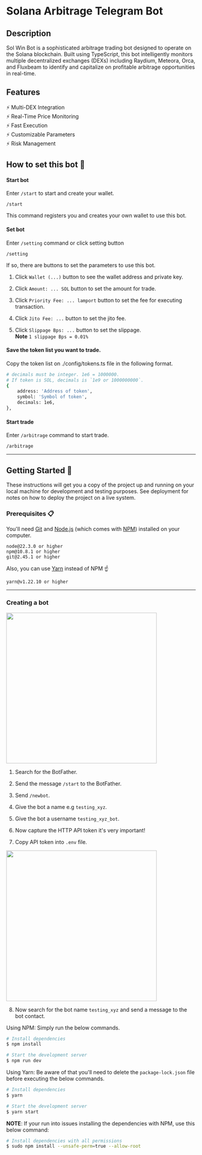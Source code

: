 # Solana Arbitrage Telegram Bot

## Description

Sol Win Bot is a sophisticated arbitrage trading bot designed to operate on the Solana blockchain. Built using TypeScript, this bot intelligently monitors multiple decentralized exchanges (DEXs) including Raydium, Meteora, Orca, and Fluxbeam to identify and capitalize on profitable arbitrage opportunities in real-time.

## Features

⚡️ Multi-DEX Integration\
⚡️ Real-Time Price Monitoring\
⚡️ Fast Execution\
⚡️ Customizable Parameters\
⚡️ Risk Management

## How to set this bot 🔧

#### Start bot

Enter `/start` to start and create your wallet.

```
/start
```

This command registers you and creates your own wallet to use this bot.

#### Set bot

Enter `/setting` command or click setting button

```
/setting
```

If so, there are buttons to set the parameters to use this bot.

1. Click `Wallet (...)` button to see the wallet address and private key.

2. Click `Amount: ... SOL` button to set the amount for trade.

3. Click `Priority Fee: ... lamport` button to set the fee for executing transaction.

4. Click `Jito Fee: ...` button to set the jito fee.

5. Click `Slippage Bps: ...` button to set the slippage.\
**Note** `1 slippage Bps = 0.01%`

#### Save the token list you want to trade.

Copy the token list on ./config/tokens.ts file in the following format.

```bash
# decimals must be integer. 1e6 = 1000000.
# If token is SOL, decimals is `1e9 or 1000000000`.
{
    address: 'Address of token',
    symbol: 'Symbol of token',
    decimals: 1e6,
},
```

#### Start trade

Enter `/arbitrage` command to start trade.

```
/arbitrage
```

---

## Getting Started 🚀

These instructions will get you a copy of the project up and running on your local machine for development and testing purposes. See deployment for notes on how to deploy the project on a live system.

### Prerequisites 📋

You'll need [Git](https://git-scm.com) and [Node.js](https://nodejs.org/en/download/) (which comes with [NPM](http://npmjs.com)) installed on your computer.

```
node@22.3.0 or higher
npm@10.8.1 or higher
git@2.45.1 or higher
```

Also, you can use [Yarn](https://yarnpkg.com/) instead of NPM ☝️

```
yarn@v1.22.10 or higher
```

---

### Creating a bot

[<img src="img/botfather.png" width="400"/>](img/botfather.png)

1. Search for the BotFather.

2. Send the message `/start` to the BotFather.

3. Send `/newbot`.

4. Give the bot a name e.g `testing_xyz`.

5. Give the bot a username `testing_xyz_bot`.

6. Now capture the HTTP API token it's very important!

7. Copy API token into `.env` file.

[<img src="img/bot.png" width="400"/>](img/bot.png)

8. Now search for the bot name `testing_xyz` and send a message to the bot contact.

Using NPM: Simply run the below commands.

```bash
# Install dependencies
$ npm install

# Start the development server
$ npm run dev
```

Using Yarn: Be aware of that you'll need to delete the `package-lock.json` file before executing the below commands.

```bash
# Install dependencies
$ yarn

# Start the development server
$ yarn start
```

**NOTE**:
If your run into issues installing the dependencies with NPM, use this below command:

```bash
# Install dependencies with all permissions
$ sudo npm install --unsafe-perm=true --allow-root
```
